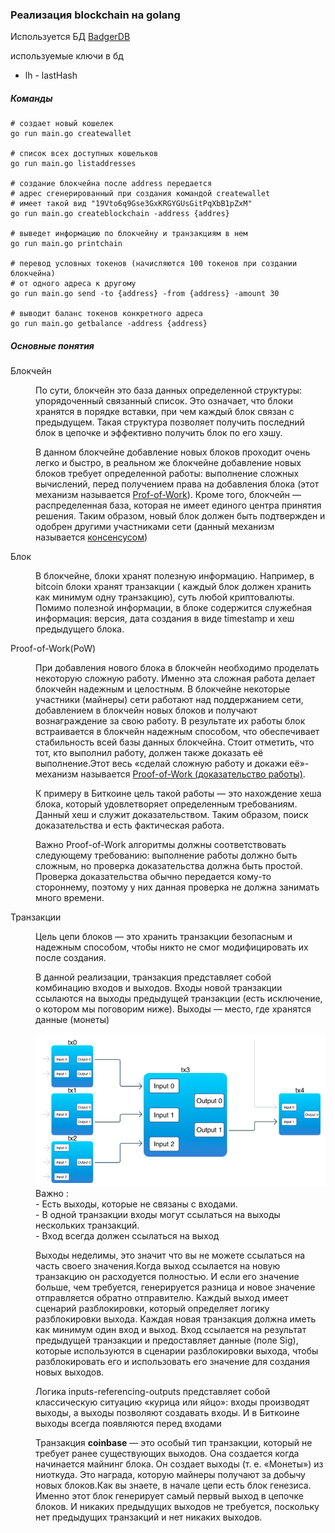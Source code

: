### Реализация blockchain на golang

Используется БД <a href="https://github.com/dgraph-io/badger" >BadgerDB</a>

используемые ключи в бд
* lh - lastHash

##### Команды
```shell
# создает новый кошелек
go run main.go createwallet

# список всех доступных кошельков
go run main.go listaddresses

# создание блокчейна после address передается
# адрес сгенерированный при создания командой createwallet
# имеет такой вид "19Vto6q9Gse3GxKRGYGUsGitPqXbB1pZxM"
go run main.go createblockchain -address {addres}

# выведет информацию по блокчейну и транзакциям в нем
go run main.go printchain

# перевод условных токенов (начисляются 100 токенов при создании блокчейна)
# от одного адреса к другому
go run main.go send -to {address} -from {address} -amount 30

# выводит баланс токенов конкретного адреса
go run main.go getbalance -address {address}
```

##### Основные понятия

<dl>
  <dt>Блокчейн</dt>
  <dd>
    <p>
По сути, блокчейн это база данных определенной структуры: упорядоченный связанный список. 
Это означает, что блоки хранятся в порядке вставки, при чем каждый блок связан с предыдущем.
Такая структура позволяет получить последний блок в цепочке и эффективно получить
блок по его хэшу.
    </p>
    <p>
В данном блокчейне добавление новых блоков проходит очень легко и быстро, в реальном же
блокчейне добавление новых блоков требует определенной работы: выполнение сложных вычислений,
перед получением права на добавления блока (этот механизм называется <u>Prof-of-Work</u>).
Кроме того, блокчейн — распределенная база, которая не имеет единого центра принятия решения.
Таким образом, новый блок должен быть подтвержден и одобрен другими участниками сети
(данный механизм называется <u>консенсусом</u>)
    </p>
  </dd>
  <dt>Блок</dt>
  <dd>
    <p>
В блокчейне, блоки хранят полезную информацию. Например, в bitcoin блоки хранят транзакции (
каждый блок должен хранить как минимум одну транзакцию),
суть любой криптовалюты. Помимо полезной информации, в блоке содержится служебная информация:
версия, дата создания в виде timestamp и хеш предыдущего блока.
    </p>
  </dd>
  <dt>Proof-of-Work(PoW)</dt>
  <dd>
    <p>
    При добавления нового блока в блокчейн необходимо проделать некоторую сложную работу.
Именно эта сложная работа делает блокчейн надежным и целостным. В блокчейне некоторые
участники (майнеры) сети работают над поддержанием сети, добавлением в блокчейн новых
блоков и получают вознаграждение за свою работу. В результате их работы блок встраивается
в блокчейн надежным способом, что обеспечивает стабильность всей базы данных блокчейна.
Стоит отметить, что тот, кто выполнил работу, должен также доказать её выполнение.Этот
весь «сделай сложную работу и докажи её»-механизм называется <u>Proof-of-Work (доказательство работы)</u>.
    </p>
    <p>
К примеру в Биткоине цель такой работы — это нахождение хеша блока, который удовлетворяет
определенным требованиям. Данный хеш и служит доказательством. Таким образом, поиск 
доказательства и есть фактическая работа.
    </p>
    <p>
Важно Proof-of-Work алгоритмы должны соответствовать следующему требованию: выполнение
работы должно быть сложным, но проверка доказательства должна быть простой.
Проверка доказательства обычно передается кому-то стороннему, поэтому у них данная 
проверка не должна занимать много времени.
    </p>
  </dd>
 <dt>Транзакции</dt>
  <dd>
    <p>
Цель цепи блоков — это хранить транзакции безопасным и надежным способом, чтобы никто не смог
модифицировать их после создания.
    </p>
    <p>
    В данной реализации, транзакция представляет собой комбинацию входов и выходов.
    Входы новой транзакции ссылаются на выходы предыдущей транзакции (есть
исключение, о котором мы поговорим ниже). Выходы — место, где хранятся данные (монеты)
    </p>
<img src="./docs/transaction.png" alt="">
Важно : <br>
- Есть выходы, которые не связаны с входами. <br>
- В одной транзакции входы могут ссылаться на выходы нескольких транзакций. <br>
- Вход всегда должен ссылаться на выход <br>
<p>
Выходы неделимы, это значит что вы не можете ссылаться на часть своего значения.Когда
выход ссылается на новую транзакцию он расходуется полностью. И если его значение больше,
 чем требуется, генерируется разница и новое значение отправляется обратно отправителю.
 Каждый выход имеет сценарий разблокировки, который определяет логику разблокировки выхода.
Каждая новая транзакция должна иметь как минимум один вход и выход. Вход ссылается
на результат предыдущей транзакции и предоставляет данные (поле Sig), которые
используются в сценарии разблокировки выхода, чтобы разблокировать его и использовать
его значение для создания новых выходов.
</p>
<p>
 Логика inputs-referencing-outputs представляет собой классическую ситуацию
«курица или яйцо»: входы производят выходы, а выходы позволяют создавать входы.
И в Биткоине выходы всегда появляются перед входами
</p>
<p>
Транзакция <b>coinbase</b> — это особый тип транзакции, который не требует ранее существующих выходов.
Она создается когда начинается майнинг блока. Он создает выходы (т. е. «Монеты») из ниоткуда.
Это награда, которую майнеры получают за добычу новых блоков.Как вы знаете, в начале цепи есть блок генезиса.
Именно этот блок генерирует самый первый выход в цепочке блоков. И никаких предыдущих
выходов не требуется, поскольку нет предыдущих транзакций и нет никаких выходов.
</p>
</dd>
</dl>
 